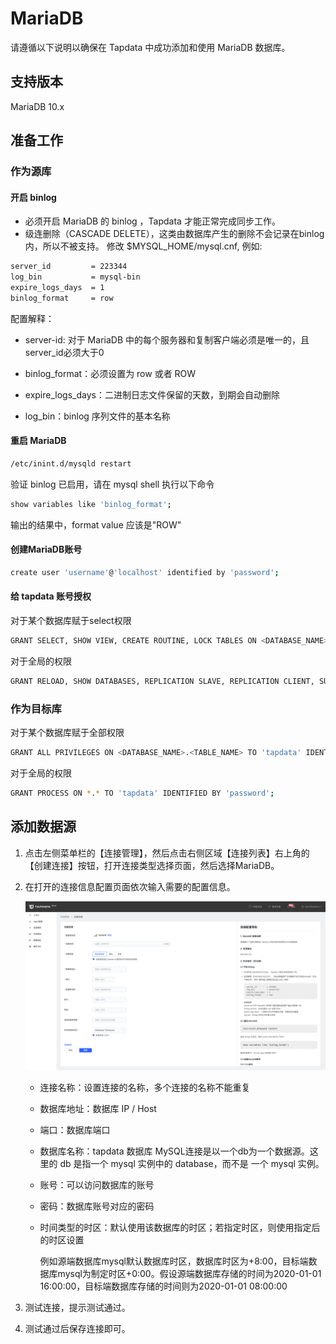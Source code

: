 # MariaDB

请遵循以下说明以确保在 Tapdata 中成功添加和使用 MariaDB 数据库。

## 支持版本
MariaDB 10.x

## 准备工作

### 作为源库

#### 开启 binlog

- 必须开启 MariaDB 的 binlog ，Tapdata 才能正常完成同步工作。
- 级连删除（CASCADE DELETE），这类由数据库产生的删除不会记录在binlog内，所以不被支持。 修改 $MYSQL_HOME/mysql.cnf, 例如:

```bash
server_id         = 223344
log_bin           = mysql-bin
expire_logs_days  = 1
binlog_format     = row
```

配置解释：

- server-id: 对于 MariaDB 中的每个服务器和复制客户端必须是唯一的，且server_id必须大于0

- binlog_format：必须设置为 row 或者 ROW

- expire_logs_days：二进制日志文件保留的天数，到期会自动删除

- log_bin：binlog 序列文件的基本名称


#### 重启 MariaDB

```bash
/etc/inint.d/mysqld restart
```

验证 binlog 已启用，请在 mysql shell 执行以下命令

```bash
show variables like 'binlog_format';
```

输出的结果中，format value 应该是"ROW"



#### 创建MariaDB账号

```bash
create user 'username'@'localhost' identified by 'password';
```

#### 给 tapdata 账号授权

对于某个数据库赋于select权限

```bash
GRANT SELECT, SHOW VIEW, CREATE ROUTINE, LOCK TABLES ON <DATABASE_NAME>.<TABLE_NAME> TO 'tapdata' IDENTIFIED BY 'password';
```

对于全局的权限

```bash
GRANT RELOAD, SHOW DATABASES, REPLICATION SLAVE, REPLICATION CLIENT, SUPER ON *.* TO 'tapdata' IDENTIFIED BY 'password';
```

### 作为目标库

对于某个数据库赋于全部权限

```bash
GRANT ALL PRIVILEGES ON <DATABASE_NAME>.<TABLE_NAME> TO 'tapdata' IDENTIFIED BY 'password';
```

对于全局的权限

```bash
GRANT PROCESS ON *.* TO 'tapdata' IDENTIFIED BY 'password';
```

## 添加数据源

1. 点击左侧菜单栏的【连接管理】，然后点击右侧区域【连接列表】右上角的【创建连接】按钮，打开连接类型选择页面，然后选择MariaDB。

2. 在打开的连接信息配置页面依次输入需要的配置信息。

   ![](../../images/connect_mariadb.png)

    * 连接名称：设置连接的名称，多个连接的名称不能重复

    * 数据库地址：数据库 IP / Host

    * 端口：数据库端口

    * 数据库名称：tapdata 数据库 MySQL连接是以一个db为一个数据源。这里的 db 是指一个 mysql 实例中的 database，而不是 一个 mysql 实例。

    * 账号：可以访问数据库的账号

    * 密码：数据库账号对应的密码

    * 时间类型的时区：默认使用该数据库的时区；若指定时区，则使用指定后的时区设置

      例如源端数据库mysql默认数据库时区，数据库时区为+8:00，目标端数据库mysql为制定时区+0:00。假设源端数据库存储的时间为2020-01-01 16:00:00，目标端数据库存储的时间则为2020-01-01 08:00:00

3. 测试连接，提示测试通过。

4. 测试通过后保存连接即可。
